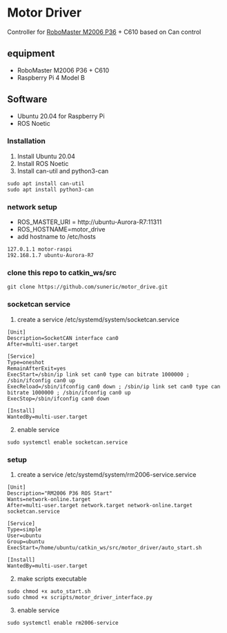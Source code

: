 # Motor Driver
Controller for [RoboMaster M2006 P36](https://www.robomaster.com/zh-CN/products/components/general/M2006) + C610 based on Can control

## equipment
- RoboMaster M2006 P36 + C610
- Raspberry Pi 4 Model B

## Software
- Ubuntu 20.04 for Raspberry Pi
- ROS Noetic

### Installation
1. Install Ubuntu 20.04
2. Install ROS Noetic
3. Install can-util and python3-can
```
sudo apt install can-util
sudo apt install python3-can
```

### network setup
- ROS_MASTER_URI = http://ubuntu-Aurora-R7:11311
- ROS_HOSTNAME=motor_drive
- add hostname to /etc/hosts
```
127.0.1.1 motor-raspi
192.168.1.7 ubuntu-Aurora-R7
```

### clone this repo to catkin_ws/src
```
git clone https://github.com/suneric/motor_drive.git
```

### socketcan service
1. create a service /etc/systemd/system/socketcan.service
```
[Unit]
Description=SocketCAN interface can0
After=multi-user.target

[Service]
Type=oneshot
RemainAfterExit=yes
ExecStart=/sbin/ip link set can0 type can bitrate 1000000 ; /sbin/ifconfig can0 up
ExecReload=/sbin/ifconfig can0 down ; /sbin/ip link set can0 type can bitrate 1000000 ; /sbin/ifconfig can0 up
ExecStop=/sbin/ifconfig can0 down

[Install]
WantedBy=multi-user.target
```
2. enable service
```
sudo systemctl enable socketcan.service
```

### setup
1. create a service /etc/systemd/system/rm2006-service.service
```
[Unit]
Description="RM2006 P36 ROS Start"
Wants=network-online.target
After=multi-user.target network.target network-online.target socketcan.service

[Service]
Type=simple
User=ubuntu
Group=ubuntu
ExecStart=/home/ubuntu/catkin_ws/src/motor_driver/auto_start.sh

[Install]
WantedBy=multi-user.target
```
2. make scripts executable
```
sudo chmod +x auto_start.sh
sudo chmod +x scripts/motor_driver_interface.py
```
3. enable service
```
sudo systemctl enable rm2006-service
```
